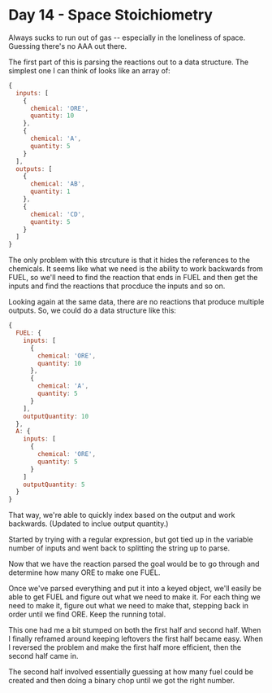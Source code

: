# Day 14 - Space Stoichiometry

Always sucks to run out of gas -- especially in the loneliness of space. Guessing there's no AAA out there.

The first part of this is parsing the reactions out to a data structure. The simplest one I can think of looks like an array of:

```javascript
{
  inputs: [
    {
      chemical: 'ORE',
      quantity: 10
    },
    {
      chemical: 'A',
      quantity: 5
    }
  ],
  outputs: [
    {
      chemical: 'AB',
      quantity: 1
    },
    {
      chemical: 'CD',
      quantity: 5
    }
  ]
}
```

The only problem with this strcuture is that it hides the references to the chemicals. It seems like what we need is the ability to work backwards from FUEL, so we'll need to find the reaction that ends in FUEL and then get the inputs and find the reactions that procduce the inputs and so on.

Looking again at the same data, there are no reactions that produce multiple outputs. So, we could do a data structure like this:

```javascript
{
  FUEL: {
    inputs: [
      {
        chemical: 'ORE',
        quantity: 10
      },
      {
        chemical: 'A',
        quantity: 5
      }
    ],
    outputQuantity: 10
  },
  A: {
    inputs: [
      {
        chemical: 'ORE',
        quantity: 5
      }
    ]
    outputQuantity: 5
  }
}
```
That way, we're able to quickly index based on the output and work backwards. (Updated to inclue output quantity.)

Started by trying with a regular expression, but got tied up in the variable number of inputs and went back to splitting the string up to parse.

Now that we have the reaction parsed the goal would be to go through and determine how many ORE to make one FUEL.

Once we've parsed everything and put it into a keyed object, we'll easily be able to get FUEL and figure out what we need to make it. For each thing we need to make it, figure out what we need to make that, stepping back in order until we find ORE. Keep the running total.

This one had me a bit stumped on both the first half and second half. When I finally reframed around keeping leftovers the first half became easy. When I reversed the problem and make the first half more efficient, then the second half came in.

The second half involved essentially guessing at how many fuel could be created and then doing a binary chop until we got the right number.